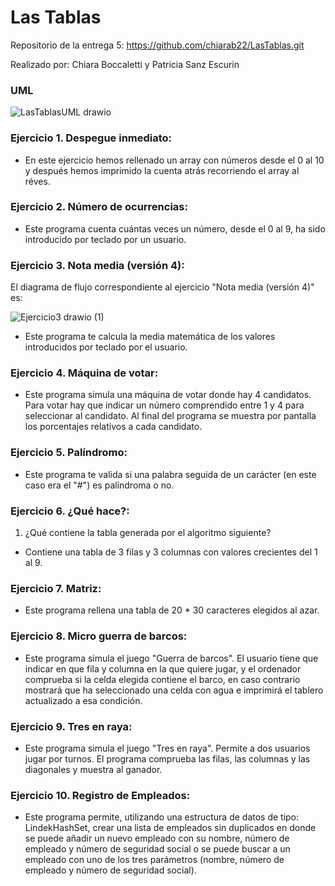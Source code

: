# Las Tablas
Repositorio de la entrega 5: https://github.com/chiarab22/LasTablas.git

Realizado por: Chiara Boccaletti y Patricia Sanz Escurin

### UML

![LasTablasUML drawio](https://user-images.githubusercontent.com/98779707/156466799-9c14ed43-e485-4606-992d-ea114c547559.svg)

### Ejercicio 1. Despegue inmediato:
- En este ejercicio hemos rellenado un array con números desde el 0 al 10 y después hemos imprimido la cuenta atrás recorriendo el array al réves.

### Ejercicio 2. Número de ocurrencias:
- Este programa cuenta cuántas veces un número, desde el 0 al 9, ha sido introducido por teclado por un usuario.

### Ejercicio 3. Nota media (versión 4):
El diagrama de flujo correspondiente al ejercicio "Nota media (versión 4)" es:

![Ejercicio3 drawio (1)](https://user-images.githubusercontent.com/98779707/156350009-c94ac1b8-905e-4600-9ad0-0752998dfbe9.svg)

- Este programa te calcula la media matemática de los valores introducidos por teclado por el usuario. 

### Ejercicio 4. Máquina de votar:
- Este programa simula una máquina de votar donde hay 4 candidatos. Para votar hay que indicar un número comprendido entre 1 y 4 para seleccionar al candidato. Al final del programa se muestra por pantalla los porcentajes relativos a cada candidato.

### Ejercicio 5. Palíndromo:
- Este programa te valida si una palabra seguida de un carácter (en este caso era el "#") es palíndroma o no. 

### Ejercicio 6. ¿Qué hace?:
1. ¿Qué contiene la tabla generada por el algoritmo siguiente?
- Contiene una tabla de 3 filas y 3 columnas con valores crecientes del 1 al 9.

### Ejercicio 7. Matriz:
- Este programa rellena una tabla de 20 * 30 caracteres elegidos al azar.

### Ejercicio 8. Micro guerra de barcos:
- Este programa simula el juego "Guerra de barcos". El usuario tiene que indicar en que fila y columna en la que quiere jugar, y el ordenador comprueba si la celda elegida contiene el barco, en caso contrario mostrará que ha seleccionado una celda con agua e imprimirá el tablero actualizado a esa condición.

### Ejercicio 9. Tres en raya:
- Este programa simula el juego "Tres en raya". Permite a dos usuarios jugar por turnos. El programa comprueba las filas, las columnas y las diagonales y muestra al ganador.

### Ejercicio 10. Registro de Empleados:
- Este programa permite, utilizando una estructura de datos de tipo: LindekHashSet, crear una lista de empleados sin duplicados en donde se puede añadir un nuevo empleado con su nombre, número de empleado y número de seguridad social o se puede buscar a un empleado con uno de los tres parámetros (nombre, número de empleado y número de seguridad social).
